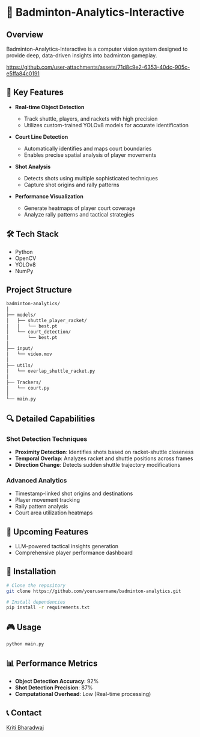# 🏸 Badminton-Analytics-Interactive

## Overview

Badminton-Analytics-Interactive is a computer vision system designed to provide deep, data-driven insights into badminton gameplay.

https://github.com/user-attachments/assets/71d8c9e2-6353-40dc-905c-e5ffa84c0191

## 🚀 Key Features

- **Real-time Object Detection**
  - Track shuttle, players, and rackets with high precision
  - Utilizes custom-trained YOLOv8 models for accurate identification

- **Court Line Detection**
  - Automatically identifies and maps court boundaries
  - Enables precise spatial analysis of player movements

- **Shot Analysis**
  - Detects shots using multiple sophisticated techniques
  - Capture shot origins and rally patterns

- **Performance Visualization**
  - Generate heatmaps of player court coverage
  - Analyze rally patterns and tactical strategies

## 🛠 Tech Stack

- Python
- OpenCV
- YOLOv8
- NumPy

## Project Structure
```bash
badminton-analytics/
│
├── models/
│   ├── shuttle_player_racket/
│   │   └── best.pt
│   └── court_detection/
│       └── best.pt
│
├── input/
│   └── video.mov
│
├── utils/
│   └── overlap_shuttle_racket.py
│
├── Trackers/
│   └── court.py
│
└── main.py
```

## 🔍 Detailed Capabilities

### Shot Detection Techniques
- **Proximity Detection**: Identifies shots based on racket-shuttle closeness
- **Temporal Overlap**: Analyzes racket and shuttle positions across frames
- **Direction Change**: Detects sudden shuttle trajectory modifications

### Advanced Analytics
- Timestamp-linked shot origins and destinations
- Player movement tracking
- Rally pattern analysis
- Court area utilization heatmaps

## 🤖 Upcoming Features
- LLM-powered tactical insights generation
- Comprehensive player performance dashboard

## 🚦 Installation
```bash
# Clone the repository
git clone https://github.com/yourusername/badminton-analytics.git

# Install dependencies
pip install -r requirements.txt
```
## 🎮 Usage
```bash
python main.py
```
## 📊 Performance Metrics
- **Object Detection Accuracy**: 92%
- **Shot Detection Precision**: 87%
- **Computational Overhead**: Low (Real-time processing)

## 📞 Contact
[Kriti Bharadwaj](mailto:kriti.bharadwaj03@gmail.com)





